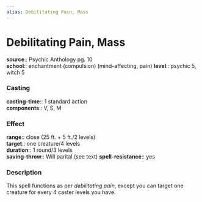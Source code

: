 ```yaml
---
alias: Debilitating Pain, Mass
---
```


# Debilitating Pain, Mass 

**source**:: Psychic Anthology pg. 10  
**school**:: enchantment (compulsion) (mind-affecting, pain)
**level**:: psychic 5, witch 5

### Casting 

**casting-time**:: 1 standard action  
**components**:: V, S, M

### Effect 

**range**:: close (25 ft. + 5 ft./2 levels)  
**target**:: one creature/4 levels  
**duration**:: 1 round/3 levels  
**saving-throw**:: Will parital (see text)
**spell-resistance**:: yes

### Description 

This spell functions as per *debilitating pain*, except you can target one creature for every 4 caster levels you have.
